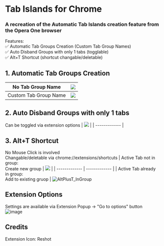 # Tab Islands for Chrome
### A recreation of the Automatic Tab Islands creation feature from the Opera One browser

Features:<br>
✅ Automatic Tab Groups Creation (Custom Tab Group Names)<br>
✅ Auto Disband Groups with only 1 tabs (togglable)<br>
✅ Alt+T Shortcut (shortcut changable/deletable)

## 1. Automatic Tab Groups Creation



| No Tab Group Name     | ![](https://github.com/SpookyKipper/TabIslandsForChrome/blob/main/repo_assets/AutoCreateNoName.gif)      | 
| ------------- | ------------- | 
| Custom Tab Group Name          | ![](https://github.com/SpookyKipper/TabIslandsForChrome/blob/main/repo_assets/AutoCreateWithName.gif)         | 



## 2. Auto Disband Groups with only 1 tabs 
Can be toggled via extension options
| ![](https://github.com/SpookyKipper/TabIslandsForChrome/blob/main/repo_assets/AutoDisband.gif) |
| ------------- |

## 3. Alt+T Shortcut 
No Mouse Click is involved <br>
Changable/deletable via chrome://extensions/shortcuts
| Active Tab not in group: <br> Create new group | ![](https://github.com/SpookyKipper/TabIslandsForChrome/blob/main/repo_assets/AltPlusT.gif) |
| ------------- | ------------- |
| Active Tab already in group: <br> Add to existing gruop | ![AltPlusT_InGroup](https://github.com/user-attachments/assets/514657e2-44a1-456c-9875-4f14bd333b8d)


## Extension Options
Settings are available via Extension Popup -> "Go to options" button
![image](https://github.com/user-attachments/assets/9ffbbae1-de42-4fd7-abdb-296c3cc3c5e6)

## Credits
Extension Icon: Reshot
